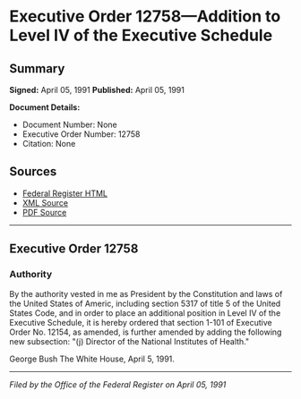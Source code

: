 # Executive Order 12758—Addition to Level IV of the Executive Schedule

## Summary

**Signed:** April 05, 1991
**Published:** April 05, 1991

**Document Details:**
- Document Number: None
- Executive Order Number: 12758
- Citation: None

## Sources
- [Federal Register HTML](https://www.presidency.ucsb.edu/documents/executive-order-12758-addition-level-iv-the-executive-schedule)
- [XML Source](None)
- [PDF Source](None)

---

## Executive Order 12758

### Authority

By the authority vested in me as President by the Constitution and laws of the United States of Americ, including section 5317 of title 5 of the United States Code, and in order to place an additional position in Level IV of the Executive Schedule, it is hereby ordered that section 1-101 of Executive Order No. 12154, as amended, is further amended by adding the following new subsection:
"(j) Director of the National Institutes of Health."

George Bush
The White House,
April 5, 1991.

---

*Filed by the Office of the Federal Register on April 05, 1991*
